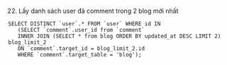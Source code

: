
22. Lấy danh sách user đã comment trong 2 blog mới nhất

```mysql
SELECT DISTINCT `user`.* FROM `user` WHERE id IN
   (SELECT `comment`.user_id from `comment`
   INNER JOIN (SELECT * from blog ORDER BY updated_at DESC LIMIT 2) blog_limit_2
   ON `comment`.target_id = blog_limit_2.id 
   WHERE `comment`.target_table = 'blog');
```
